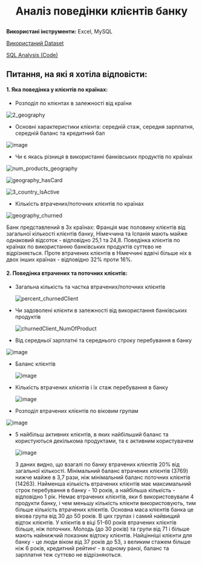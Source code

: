 # <p align="center">Аналіз поведінки клієнтів банку</p>

**Використані інструменти:** Excel, MySQL

[Використаний Dataset](https://www.kaggle.com/datasets/murilozangari/customer-churn-from-a-bank?select=Churn_Modelling.csv)

[SQL Analysis (Code)](https://github.com/MazurTanya/sql_analysis/tree/main/SQL_Queries)

##  Питання, на які я хотіла відповісти:
####  1. Яка поведінка у клієнтів по країнах:
-  Розподіл по клієнтах в залежності від країни
   
![2_geography](https://github.com/user-attachments/assets/4d3a2a6a-8219-497c-ac1a-a3a380c81f04) 

- Основні характеристики клієнта: середній стаж, середня зарплатня, середній баланс та кредитний бал

![image](https://github.com/user-attachments/assets/8d62874c-5e69-4b25-8290-77207d603d85)

- Чи є якась різниця в використанні банківських продуктів по країнах

![num_products_geography](https://github.com/user-attachments/assets/8480d975-1901-464f-a72c-e7bb431c1f3a)

![geography_hasCard](https://github.com/user-attachments/assets/4cb0a118-ead3-4f9e-9116-5aa3b5a086f1)

![3_сountry_IsActive](https://github.com/user-attachments/assets/e37c11a6-b5e8-4663-afbb-55cee38a3e80)

- Кількість втрачених/поточних клієнтів по країнах

![geography_churned](https://github.com/user-attachments/assets/3ee2dbdb-921a-45d5-b491-2e8bef277c13)

Банк представлений в 3х країнах: Франція має половину клієнтів від загальної кількості клієнтів банку, Німеччина та Іспанія мають майже однаковий відсоток - відповідно 25,1 та 24,8. Поведінка клієнтів по країнах по використанню банківських продуктів суттєво не відрізняється. Проте втрачених клієнтів в Німеччині вдвічі більше ніх в двох інших країнах - відповідно 32% проти 16%.

####  2. Поведінка втрачених та поточних клієнтів: 
- Загальна кількість та частка втрачених/поточних клієнтів

  ![percent_churnedClient](https://github.com/user-attachments/assets/629cd891-c140-42eb-99ad-909ff22bd714)


- Чи задоволені клієнти в залежності від використання банківських продуктів

  ![churnedClient_NumOfProduct](https://github.com/user-attachments/assets/8d07bdc9-b448-40d3-9d1a-895bd5505c79)


 - Від середньої зарплатні та середнього строку перебування в банку

  ![image](https://github.com/user-attachments/assets/f9ee5ff8-8558-41ec-b373-e696ae61cf6a)

  - Баланс клієнтів

    ![image](https://github.com/user-attachments/assets/8e8aa36a-c05f-4033-9a74-75d9e6ba69eb)


- Кількість втрачених клієнтів і їх стаж перебування в банку
 
   ![image](https://github.com/user-attachments/assets/ebb9509a-86d4-4df5-9067-1979444acff7)

  
- Розподіл втрачених клієнтів по віковим групам


![image](https://github.com/user-attachments/assets/b74c8f83-c6ec-4072-8eed-96b5f191dc14)


- 5 найбільш активних клієнтів, в яких найбільший баланс та користуються декількома продуктами, та є активним користувачем

  ![image](https://github.com/user-attachments/assets/3c236e7d-9104-4846-bad4-ab3c67568f16)


  З даних видно, що взагалі по банку втрачених клієнтів 20% від загальної кількості. Мінімальний баланс втрачених клієнтів (3769) нижче майже в 3,7 рази, ніж мінімальний баланс поточних клієнтів (14263). Найменша кількість втрачених клієнтів має максимальний строк перебування в банку - 10 років, а найбільша кількість - відповідно 1 рік. Немає втрачених клієнтів, яки б використовували 4 продукти банку, і чем меньшу кількість клієнти використовують, тим більше кількість втрачених клієнтів. Основна маса клієнтів банка це вікова група від 30 до 50 років. В цих групах і самий найвищий відток клієнтів. У клієнтів в віці 51-60 років втрачених клієнтів більше, ніж поточних. Молодь (до 30 років) та групи від 71 і більше мають найнижчий показник відтоку клієнтів. Найцінніші клієнти для банку - це люди віком від 37 років до 53, з великим стажем більше ніж 6 років, кредитний рейтинг - в одному ранзі, баланс та зарплатня теж суттєво не відрізняються.



  









    






